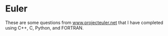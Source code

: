 Euler
=====
These are some questions from www.projecteuler.net that I have completed using C++, C, Python, and FORTRAN.
